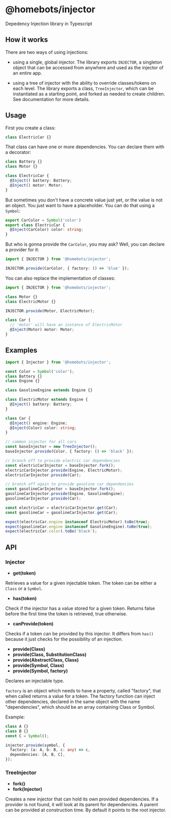 # @homebots/injector

Depedency Injection library in Typescript

## How it works

There are two ways of using injections:

- using a single, global injector. The library exports `INJECTOR`, a singleton object that can be accessed from anywhere and used as the injector of an entire app.

- using a tree of injector with the ability to override classes/tokens on each level.
  The library exports a class, `TreeInjector`, which can be instantiated as a starting point, and forked as needed to create children. See documentation for more details.

## Usage

First you create a class:

```typescript
class ElectricCar {}
```

That class can have one or more dependencies.
You can declare them with a decorator:

```typescript
class Battery {}
class Motor {}

class ElectricCar {
  @Inject() battery: Battery;
  @Inject() motor: Motor;
}
```

But sometimes you don't have a concrete value just yet, or the value is not an object. You just want to have a placeholder.
You can do that using a `Symbol`:

```typescript
export CarColor = Symbol('color')
export class ElectricCar {
  @Inject(CarColor) color: string;
}
```

But who is gonna provide the `CarColor`, you may ask?
Well, you can declare a provider for it:

```typescript
import { INJECTOR } from '@homebots/injector';

INJECTOR.provide(CarColor, { factory: () => 'blue' });
```

You can also replace the implementation of classes:

```typescript
import { INJECTOR } from '@homebots/injector';

class Motor {}
class ElectricMotor {}

INJECTOR.provide(Motor, ElectricMotor);

class Car {
  // 'motor' will have an instance of ElectricMotor
  @Inject(Motor) motor: Motor;
}
```

## Examples

```typescript
import { Injector } from '@homebots/injector';

const Color = Symbol('color');
class Battery {}
class Engine {}

class GasolineEngine extends Engine {}

class ElectricMotor extends Engine {
  @Inject() battery: Battery;
}

class Car {
  @Inject() engine: Engine;
  @Inject(Color) color: string;
}

// common injector for all cars
const baseInjector = new TreeInjector();
baseInjector.provide(Color, { factory: () => 'black' });

// branch off to provide electric car dependencies
const electricCarInjector = baseInjector.fork();
electricCarInjector.provide(Engine, ElectricMotor);
electricCarInjector.provide(Car);

// branch off again to provide gasoline car dependencies
const gasolineCarInjector = baseInjector.fork();
gasolineCarInjector.provide(Engine, GasolineEngine);
gasolineCarInjector.provide(Car);

const electricCar = electricCarInjector.get(Car);
const gasolineCar = gasolineCarInjector.get(Car);

expect(electricCar.engine instanceof ElectricMotor).toBe(true);
expect(gasolineCar.engine instanceof GasolineEngine).toBe(true);
expect(electricCar.color).toBe('black');
```

## API

### Injector

- **get(token)**

Retrieves a value for a given injectable token. The token can be either a `Class` or a `Symbol`.

- **has(token)**

Check if the injector has a value stored for a given token. Returns false before the first time the token is retrieved, true otherwise.

- **canProvide(token)**

Checks if a token can be provided by this injector. It differs from `has()` because it just checks for the possibility of an injection.

- **provide(Class)**
- **provide(Class, SubstitutionClass)**
- **provide(AbstractClass, Class)**
- **provide(Symbol, Class)**
- **provide(Symbol, factory)**

Declares an injectable type.

`factory` is an object which needs to have a property, called "factory", that when called returns a value for a token.
The factory function can inject other dependencies, declared in the same object with the name "dependencies", which should be an array containing Class or Symbol.

Example:

```typescript
class A {}
class B {}
const C = Symbol();

injector.provide(symbol, {
  factory: (a: A, b: B, c: any) => c,
  dependencies: [A, B, C],
});
```

### TreeInjector

- **fork()**
- **fork(Injector)**

Creates a new injector that can hold its own provided dependencies. If a provider is not found, it will look at its parent for dependencies.
A parent can be provided at construction time. By default it points to the root injector.
